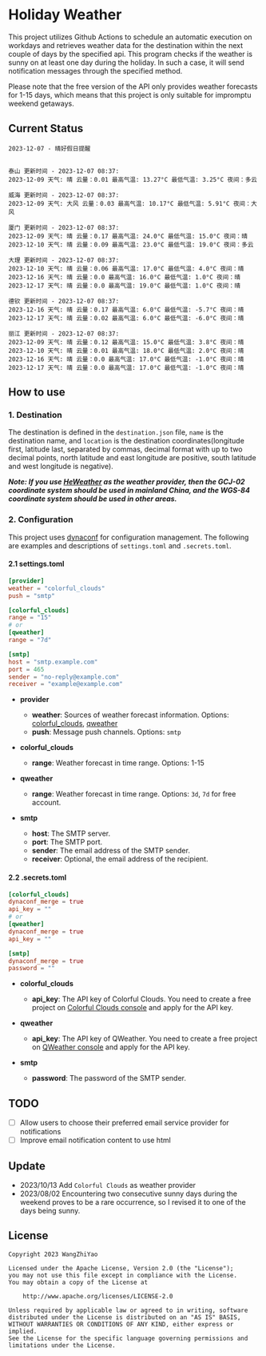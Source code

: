 # Holiday Weather

This project utilizes Github Actions to schedule an automatic execution on workdays and retrieves weather data for the destination within the next couple of days by the  specified api.
This program checks if the weather is sunny on at least one day during the holiday. In such a case, it will send notification messages through the specified method.

Please note that the free version of the API only provides weather forecasts for 1-15 days, which means that this project is only suitable for impromptu weekend getaways.

## Current Status

```
2023-12-07 - 晴好假日提醒


泰山 更新时间 - 2023-12-07 08:37:
2023-12-09 天气: 晴 云量：0.01 最高气温: 13.27°C 最低气温: 3.25°C 夜间：多云

威海 更新时间 - 2023-12-07 08:37:
2023-12-09 天气: 大风 云量：0.03 最高气温: 10.17°C 最低气温: 5.91°C 夜间：大风

厦门 更新时间 - 2023-12-07 08:37:
2023-12-09 天气: 晴 云量：0.17 最高气温: 24.0°C 最低气温: 15.0°C 夜间：晴
2023-12-10 天气: 晴 云量：0.09 最高气温: 23.0°C 最低气温: 19.0°C 夜间：多云

大理 更新时间 - 2023-12-07 08:37:
2023-12-10 天气: 晴 云量：0.06 最高气温: 17.0°C 最低气温: 4.0°C 夜间：晴
2023-12-16 天气: 晴 云量：0.0 最高气温: 16.0°C 最低气温: 1.0°C 夜间：晴
2023-12-17 天气: 晴 云量：0.0 最高气温: 19.0°C 最低气温: 1.0°C 夜间：晴

德钦 更新时间 - 2023-12-07 08:37:
2023-12-16 天气: 晴 云量：0.17 最高气温: 6.0°C 最低气温: -5.7°C 夜间：晴
2023-12-17 天气: 晴 云量：0.02 最高气温: 6.0°C 最低气温: -6.0°C 夜间：晴

丽江 更新时间 - 2023-12-07 08:37:
2023-12-09 天气: 晴 云量：0.12 最高气温: 15.0°C 最低气温: 3.8°C 夜间：晴
2023-12-10 天气: 晴 云量：0.01 最高气温: 18.0°C 最低气温: 2.0°C 夜间：晴
2023-12-16 天气: 晴 云量：0.0 最高气温: 17.0°C 最低气温: -1.0°C 夜间：晴
2023-12-17 天气: 晴 云量：0.0 最高气温: 17.0°C 最低气温: -1.0°C 夜间：晴

```

## How to use

### 1. Destination

The destination is defined in the `destination.json` file, `name` is the destination name, and `location` is the destination coordinates(longitude first, latitude last, separated by commas, decimal format with up to two decimal points, north latitude and east longitude are positive, south latitude and west longitude is negative).

***Note: If you use [HeWeather](https://dev.qweather.com/docs/) as the weather provider, then the GCJ-02 coordinate system should be used in mainland China, and the WGS-84 coordinate system should be used in other areas.***

### 2. Configuration

This project uses [dynaconf](https://github.com/dynaconf/dynaconf) for configuration management. The following are examples and descriptions of `settings.toml`  and `.secrets.toml`.

#### 2.1 settings.toml

```toml
[provider]
weather = "colorful_clouds"
push = "smtp"

[colorful_clouds]
range = "15"
# or
[qweather]
range = "7d"

[smtp]
host = "smtp.example.com"
port = 465
sender = "no-reply@example.com"
receiver = "example@example.com"
```
- **provider**
  - **weather**: Sources of weather forecast information. Options: [colorful_clouds](https://docs.caiyunapp.com/docs/daily), [qweather](https://dev.qweather.com/docs/api/weather/weather-daily-forecast/)
  - **push**: Message push channels. Options: `smtp`

- **colorful_clouds**
  - **range**:  Weather forecast in time range. Options: 1-15

- **qweather**
  - **range**: Weather forecast in time range. Options: `3d`, `7d` for free account.

- **smtp**
  - **host**: The SMTP server.
  - **port**: The SMTP port.
  - **sender**: The email address of the SMTP sender.
  - **receiver**: Optional, the email address of the recipient.

#### 2.2 .secrets.toml

```toml
[colorful_clouds]
dynaconf_merge = true
api_key = ""
# or
[qweather]
dynaconf_merge = true
api_key = ""

[smtp]
dynaconf_merge = true
password = ""
```

- **colorful_clouds**
  - **api_key**:  The API key of Colorful Clouds. You need to create a free project on [Colorful Clouds console](https://platform.caiyunapp.com/dashboard/index) and apply for the API key.

- **qweather**
  - **api_key**: The API key of QWeather. You need to create a free project on [QWeather console](https://console.qweather.com/#/console) and apply for the API key.

- **smtp**
  - **password**: The password of the SMTP sender.


## TODO

- [ ] Allow users to choose their preferred email service provider for notifications
- [ ] Improve email notification content to use html

## Update
- 2023/10/13 Add `Colorful Clouds` as weather provider 
- 2023/08/02 Encountering two consecutive sunny days during the weekend proves to be a rare occurrence, so I revised it to one of the days being sunny.

## License

    Copyright 2023 WangZhiYao
    
    Licensed under the Apache License, Version 2.0 (the "License");
    you may not use this file except in compliance with the License.
    You may obtain a copy of the License at
    
        http://www.apache.org/licenses/LICENSE-2.0
    
    Unless required by applicable law or agreed to in writing, software
    distributed under the License is distributed on an "AS IS" BASIS,
    WITHOUT WARRANTIES OR CONDITIONS OF ANY KIND, either express or implied.
    See the License for the specific language governing permissions and
    limitations under the License.
